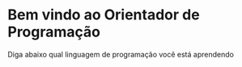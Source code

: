 # Bem vindo ao Orientador de Programação

Diga abaixo qual linguagem de programação você está aprendendo


